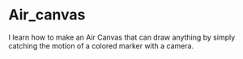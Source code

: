 # Air_canvas
I learn how to make an Air Canvas that can draw anything by simply catching the motion of a colored marker with a camera.
